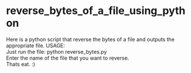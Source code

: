 # reverse_bytes_of_a_file_using_python
Here is a python script that reverse the bytes of a file and outputs the appropriate file.
USAGE:<br />
  Just run the file: python reverse_bytes.py <br />
  Enter the name of the file that you want to reverse.<br />
  Thats eat. :)<br />
